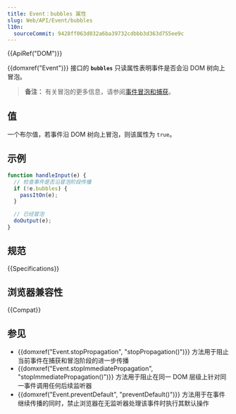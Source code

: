 ```yaml
---
title: Event：bubbles 属性
slug: Web/API/Event/bubbles
l10n:
  sourceCommit: 9428ff063d032a6ba39732cdbbb3d363d755ee9c
---
```


{{ApiRef("DOM")}}

{{domxref("Event")}} 接口的 **`bubbles`** 只读属性表明事件是否会沿 DOM 树向上冒泡。

> **备注：** 有关冒泡的更多信息，请参阅[事件冒泡和捕获](/zh-CN/docs/Learn/JavaScript/Building_blocks/Events#事件冒泡)。

## 值

一个布尔值，若事件沿 DOM 树向上冒泡，则该属性为 `true`。

## 示例

```js
function handleInput(e) {
  // 检查事件是否沿冒泡阶段传播
  if (!e.bubbles) {
    passItOn(e);
  }

  // 已经冒泡
  doOutput(e);
}
```

## 规范

{{Specifications}}

## 浏览器兼容性

{{Compat}}

## 参见

- {{domxref("Event.stopPropagation", "stopPropagation()")}} 方法用于阻止当前事件在捕获和冒泡阶段的进一步传播
- {{domxref("Event.stopImmediatePropagation", "stopImmediatePropagation()")}} 方法用于阻止在同一 DOM 层级上针对同一事件调用任何后续监听器
- {{domxref("Event.preventDefault", "preventDefault()")}} 方法用于在事件继续传播的同时，禁止浏览器在无监听器处理该事件时执行其默认操作
